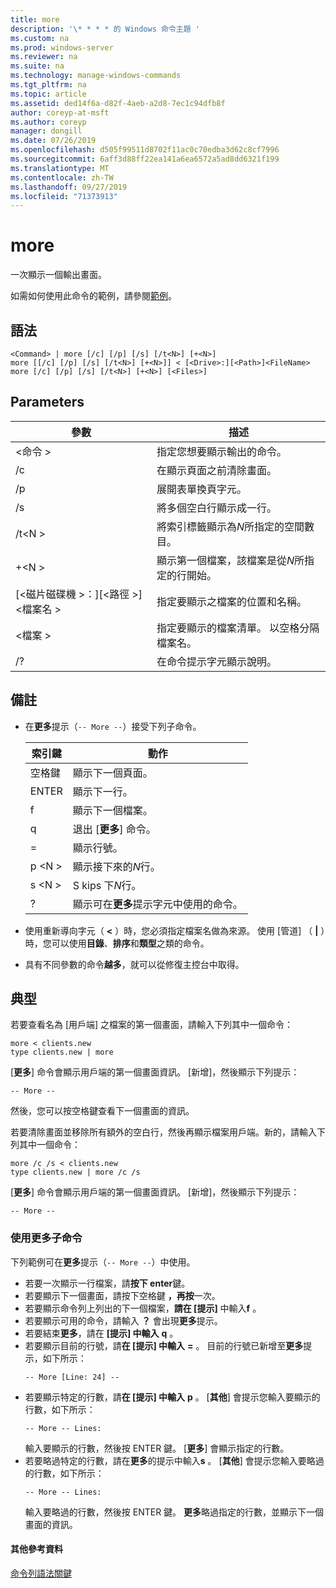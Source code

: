 ```yaml
---
title: more
description: '\* * * * 的 Windows 命令主題 '
ms.custom: na
ms.prod: windows-server
ms.reviewer: na
ms.suite: na
ms.technology: manage-windows-commands
ms.tgt_pltfrm: na
ms.topic: article
ms.assetid: ded14f6a-d82f-4aeb-a2d8-7ec1c94dfb8f
author: coreyp-at-msft
ms.author: coreyp
manager: dongill
ms.date: 07/26/2019
ms.openlocfilehash: d505f99511d8702f11ac0c70edba3d62c8cf7996
ms.sourcegitcommit: 6aff3d88ff22ea141a6ea6572a5ad8dd6321f199
ms.translationtype: MT
ms.contentlocale: zh-TW
ms.lasthandoff: 09/27/2019
ms.locfileid: "71373913"
---
```

# <a name="more"></a>more



一次顯示一個輸出畫面。

如需如何使用此命令的範例，請參閱[範例](#BKMK_examples)。

## <a name="syntax"></a>語法

```
<Command> | more [/c] [/p] [/s] [/t<N>] [+<N>]
more [[/c] [/p] [/s] [/t<N>] [+<N>]] < [<Drive>:][<Path>]<FileName>
more [/c] [/p] [/s] [/t<N>] [+<N>] [<Files>]
```

## <a name="parameters"></a>Parameters

|           參數            |                               描述                               |
|--------------------------------|-------------------------------------------------------------------------|
|           \<命令 >           |      指定您想要顯示輸出的命令。      |
|               /c               |               在顯示頁面之前清除畫面。               |
|               /p               |                      展開表單換頁字元。                      |
|               /s               |          將多個空白行顯示成一行。          |
|             /t\<N >             |         將索引標籤顯示為*N*所指定的空間數目。         |
|             +\<N >              |     顯示第一個檔案，該檔案是從*N*所指定的行開始。     |
| [\<磁片磁碟機 >：][\<路徑 >]\<檔案名 > |          指定要顯示之檔案的位置和名稱。          |
|            \<檔案 >            | 指定要顯示的檔案清單。 以空格分隔檔案名。 |
|               /?               |                  在命令提示字元顯示說明。                   |

## <a name="remarks"></a>備註

-   在**更多**提示（`-- More --`）接受下列子命令。 

    | 索引鍵 | 動作 |
    | --- | ------ |
    | 空格鍵 | 顯示下一個頁面。 |
    | ENTER | 顯示下一行。 |
    | f | 顯示下一個檔案。 |
    | q | 退出 [**更多**] 命令。 |
    | = | 顯示行號。 |
    | p \<N > | 顯示接下來的*N*行。 |
    | s \<N > |S kips 下*N*行。 |
    | ? | 顯示可在**更多**提示字元中使用的命令。| 
    
-   使用重新導向字元（ **<** ）時，您必須指定檔案名做為來源。 使用 [管道] （ **\|** ）時，您可以使用**目錄**、**排序**和**類型**之類的命令。
-   具有不同參數的命令**越多**，就可以從修復主控台中取得。

## <a name="BKMK_examples"></a>典型

若要查看名為 [用戶端] 之檔案的第一個畫面，請輸入下列其中一個命令：
```
more < clients.new
type clients.new | more
```
[**更多**] 命令會顯示用戶端的第一個畫面資訊。 [新增]，然後顯示下列提示：
```
-- More --
```
然後，您可以按空格鍵查看下一個畫面的資訊。

若要清除畫面並移除所有額外的空白行，然後再顯示檔案用戶端。新的，請輸入下列其中一個命令：
```
more /c /s < clients.new
type clients.new | more /c /s
```
[**更多**] 命令會顯示用戶端的第一個畫面資訊。 [新增]，然後顯示下列提示：
```
-- More --
```

### <a name="using-more-subcommands"></a>使用更多子命令

下列範例可在**更多**提示（`-- More --`）中使用。
- 若要一次顯示一行檔案，請**按下 enter**鍵。
- 若要顯示下一個畫面，請按下空格鍵 **，再按**一次。
- 若要顯示命令列上列出的下一個檔案，**請在 [提示]** 中輸入**f** 。
- 若要顯示可用的命令，請輸入 **？** 會出現**更多**提示。
- 若要結束**更多**，請在 **[提示] 中輸入** **q** 。
- 若要顯示目前的行號，請**在 [提示] 中輸入** **=** 。 目前的行號已新增至**更多**提示，如下所示：  
  ```
  -- More [Line: 24] --
  ```  
- 若要顯示特定的行數，請**在 [提示] 中輸入** **p** 。 [**其他**] 會提示您輸入要顯示的行數，如下所示：  
  ```
  -- More -- Lines:
  ```  
  輸入要顯示的行數，然後按 ENTER 鍵。 [**更多**] 會顯示指定的行數。
- 若要略過特定的行數，請在**更多**的提示中輸入**s** 。 [**其他**] 會提示您輸入要略過的行數，如下所示：  
  ```
  -- More -- Lines:
  ```  
  輸入要略過的行數，然後按 ENTER 鍵。 **更多**略過指定的行數，並顯示下一個畫面的資訊。

#### <a name="additional-references"></a>其他參考資料

[命令列語法關鍵](command-line-syntax-key.md)
